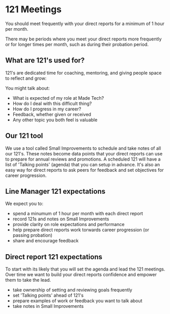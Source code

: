 # 121 Meetings

You should meet frequently with your direct reports for a minimum of 1 hour per month. 

There may be periods where you meet your direct reports more frequently or for longer times per month, such as during their probation period.


## What are 121's used for?
121's are dedicated time for coaching, mentoring, and giving people space to reflect and grow:

You might talk about:

- What is expected of my role at Made Tech?
- How do I deal with this difficult thing?
- How do I progress in my career?
- Feedback, whether given or received
- Any other topic you both feel is valuable


## Our 121 tool
We use a tool called Small Improvements to schedule and take notes of all our 121's. These notes become data points that your direct reports can use to prepare for annual reviews and promotions.
A scheduled 121 will have a list of 'Talking points' (agenda) that you can setup in advance.
It's also an easy way for direct reports to ask peers for feedback and set objectives for career progression. 


## Line Manager 121 expectations
We expect you to:
- spend a minumum of 1 hour per month with each direct report
- record 121s and notes on Small Improvements
- provide clarity on role expectations and performance
- help prepare direct reports work torwards career progression (or passing probation)
- share and encourage feedback

## Direct report 121 expectations
To start with its likely that you will set the agenda and lead the 121 meetings. Over time we want to build your direct reports confidence and empower them to take the lead. 
- take ownership of setting and reviewing goals frequently
- set 'Talking points' ahead of 121's
- prepare examples of work or feedback you want to talk about
- take notes in Small Improvements 
